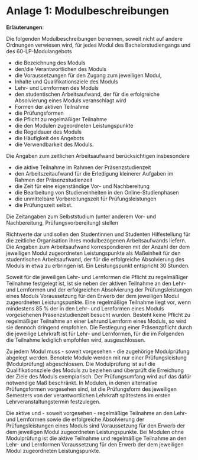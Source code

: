 # Anlage 1: Modulbeschreibungen
**Erläuterungen**:

Die folgenden Modulbeschreibungen benennen, soweit
nicht auf andere Ordnungen verwiesen wird, für jedes
Modul des Bachelorstudiengangs und des 60-LP-Modulangebots

- die Bezeichnung des Moduls
- den/die Verantwortlichen des Moduls
- die Voraussetzungen für den Zugang zum jeweiligen Modul,
- Inhalte und Qualifikationsziele des Moduls
- Lehr- und Lernformen des Moduls
- den studentischen Arbeitsaufwand, der für die erfolgreiche Absolvierung eines Moduls veranschlagt wird
- Formen der aktiven Teilnahme
- die Prüfungsformen
- die Pflicht zu regelmäßiger Teilnahme
- die den Modulen zugeordneten Leistungspunkte
- die Regeldauer des Moduls
- die Häufigkeit des Angebots
- die Verwendbarkeit des Moduls.

Die Angaben zum zeitlichen Arbeitsaufwand berücksichtigen insbesondere

- die aktive Teilnahme im Rahmen der Präsenzstudienzeit
- den Arbeitszeitaufwand für die Erledigung kleinerer Aufgaben im Rahmen der Präsenzstudienzeit
- die Zeit für eine eigenständige Vor- und Nachbereitung
- die Bearbeitung von Studieneinheiten in den Online-Studienphasen
- die unmittelbare Vorbereitungszeit für Prüfungsleistungen
- die Prüfungszeit selbst.

Die Zeitangaben zum Selbststudium (unter anderem
Vor- und Nachbereitung, Prüfungsvorbereitung) stellen

Richtwerte dar und sollen den Studentinnen und Studenten Hilfestellung für die zeitliche Organisation ihres modulbezogenen Arbeitsaufwands liefern. Die Angaben
zum Arbeitsaufwand korrespondieren mit der Anzahl der
dem jeweiligen Modul zugeordneten Leistungspunkte als
Maßeinheit für den studentischen Arbeitsaufwand, der
für die erfolgreiche Absolvierung des Moduls in etwa zu
erbringen ist. Ein Leistungspunkt entspricht 30 Stunden.

Soweit für die jeweiligen Lehr- und Lernformen die Pflicht
zu regelmäßiger Teilnahme festgelegt ist, ist sie neben
der aktiven Teilnahme an den Lehr- und Lernformen und
der erfolgreichen Absolvierung der Prüfungsleistungen
eines Moduls Voraussetzung für den Erwerb der dem jeweiligen Modul zugeordneten Leistungspunkte. Eine regelmäßige Teilnahme liegt vor, wenn mindestens 85 %
der in den Lehr- und Lernformen eines Moduls vorgesehenen Präsenzstudienzeit besucht wurden. Besteht
keine Pflicht zu regelmäßiger Teilnahme an einer Lehrund Lernform eines Moduls, so wird sie dennoch dringend empfohlen. Die Festlegung einer Präsenzpflicht
durch die jeweilige Lehrkraft ist für Lehr- und Lernformen,
für die im Folgenden die Teilnahme lediglich empfohlen
wird, ausgeschlossen.

Zu jedem Modul muss - soweit vorgesehen - die zugehörige Modulprüfung abgelegt werden. Benotete Module
werden mit nur einer Prüfungsleistung (Modulprüfung)
abgeschlossen. Die Modulprüfung ist auf die Qualifikationsziele des Moduls zu beziehen und überprüft die Erreichung der Ziele des Moduls exemplarisch. Der Prüfungsumfang wird auf das dafür notwendige Maß beschränkt. In Modulen, in denen alternative Prüfungsformen vorgesehen sind, ist die Prüfungsform des
jeweiligen Semesters von der verantwortlichen Lehrkraft
spätestens im ersten Lehrveranstaltungstermin festzulegen.

Die aktive und - soweit vorgesehen - regelmäßige Teilnahme an den Lehr- und Lernformen sowie die erfolgreiche Absolvierung der Prüfungsleistungen eines Moduls
sind Voraussetzung für den Erwerb der dem jeweiligen
Modul zugeordneten Leistungspunkte. Bei Modulen
ohne Modulprüfung ist die aktive Teilnahme und regelmäßige Teilnahme an den Lehr- und Lernformen Voraussetzung für den Erwerb der dem jeweiligen Modul zugeordneten Leistungspunkte.
